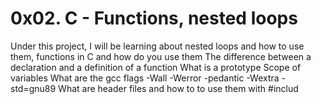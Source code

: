 # 0x02. C - Functions, nested loops
Under this project, I will be learning about nested loops and how to use them,
functions in C and how do you use them
The difference between a declaration and a definition of a function
What is a prototype
Scope of variables
What are the gcc flags -Wall -Werror -pedantic -Wextra -std=gnu89
What are header files and how to to use them with #includ
